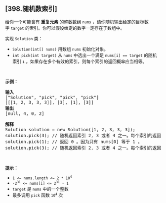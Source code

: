 ## [398.随机数索引]
<p>给你一个可能含有 <strong>重复元素</strong> 的整数数组&nbsp;<code>nums</code> ，请你随机输出给定的目标数字&nbsp;<code>target</code> 的索引。你可以假设给定的数字一定存在于数组中。</p>

<p>实现 <code>Solution</code> 类：</p>

<ul>
	<li><code>Solution(int[] nums)</code> 用数组 <code>nums</code> 初始化对象。</li>
	<li><code>int pick(int target)</code> 从 <code>nums</code> 中选出一个满足 <code>nums[i] == target</code> 的随机索引 <code>i</code> 。如果存在多个有效的索引，则每个索引的返回概率应当相等。</li>
</ul>

<p>&nbsp;</p>

<p><strong>示例：</strong></p>

<pre>
<strong>输入</strong>
["Solution", "pick", "pick", "pick"]
[[[1, 2, 3, 3, 3]], [3], [1], [3]]
<strong>输出</strong>
[null, 4, 0, 2]

<strong>解释</strong>
Solution solution = new Solution([1, 2, 3, 3, 3]);
solution.pick(3); // 随机返回索引 2, 3 或者 4 之一。每个索引的返回概率应该相等。
solution.pick(1); // 返回 0 。因为只有 nums[0] 等于 1 。
solution.pick(3); // 随机返回索引 2, 3 或者 4 之一。每个索引的返回概率应该相等。
</pre>

<p>&nbsp;</p>

<div class="top-view__1vxA">
<div class="original__bRMd">
<div>
<p><strong>提示：</strong></p>

<ul>
	<li><code>1 &lt;= nums.length &lt;= 2 * 10<sup>4</sup></code></li>
	<li><code>-2<sup>31</sup> &lt;= nums[i] &lt;= 2<sup>31</sup> - 1</code></li>
	<li><code>target</code> 是 <code>nums</code> 中的一个整数</li>
	<li>最多调用 <code>pick</code> 函数 <code>10<sup>4</sup></code> 次</li>
</ul>
</div>
</div>
</div>

<div class="fullscreen-btn-layer__2kn7">&nbsp;</div>
